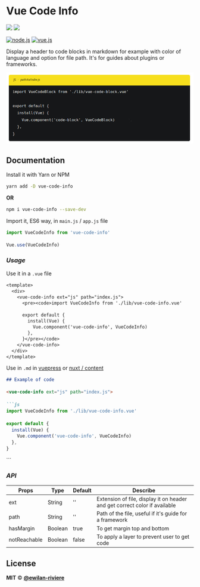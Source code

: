 # **Vue Code Info**

[![](https://img.shields.io/npm/v/vue-code-info.svg?style=flat-square&color=cb3837&logo=npm&logoColor=ffffff)](https://www.npmjs.com/package/vue-code-info)
[![](https://img.shields.io/github/license/ewilan-riviere/vue-code-info.svg?style=flat-square&color=f05032&logo=git&logoColor=ffffff)](https://github.com/ewilan-riviere/vue-code-info/blob/master/LICENSE)

[![node.js](https://img.shields.io/static/v1?label=Node.js&message=v11.15&color=339933&style=flat-square&logo=node.js&logoColor=ffffff)](https://nodejs.org/en/)
[![vue.js](https://img.shields.io/static/v1?label=Vue.js&message=v2.6&color=4FC08D&style=flat-square&logo=vue.js&logoColor=ffffff)](https://vuejs.org/)

Display a header to code blocks in markdown for example with color of language and option for file path. It's for guides about plugins or frameworks.

![vue-code-info](./lib/vue-code-info-example.jpg)

## **Documentation**

Install it with Yarn or NPM

```bash
yarn add -D vue-code-info
```

**OR**

```bash
npm i vue-code-info --save-dev
```

Import it, ES6 way, in `main.js` / `app.js` file

```js
import VueCodeInfo from 'vue-code-info'

Vue.use(VueCodeInfo)
```

### *Usage*

Use it in a `.vue` file

```vue
<template>
  <div>
    <vue-code-info ext="js" path="index.js">
      <pre><code>import VueCodeInfo from './lib/vue-code-info.vue'

      export default {
        install(Vue) {
          Vue.component('vue-code-info', VueCodeInfo)
        },
      }</pre></code>
    </vue-code-info>
  </div>
</template>
```

Use in `.md` in [vuepress](https://vuepress.vuejs.org/) or [nuxt / content](https://content.nuxtjs.org/)

```md
## Example of code

<vue-code-info ext="js" path="index.js">

```js
import VueCodeInfo from './lib/vue-code-info.vue'

export default {
  install(Vue) {
    Vue.component('vue-code-info', VueCodeInfo)
  },
}
```

</vue-code-info>
```

### *API*

| Props        | Type    | Default | Describe                                                                   |
|--------------|---------|---------|----------------------------------------------------------------------------|
| ext          | String  | ''      | Extension of file, display it on header and get correct color if available |
| path         | String  | ''      | Path of the file, useful if it's guide for a framework                     |
| hasMargin    | Boolean | true    | To get margin top and bottom                               |
| notReachable | Boolean | false   | To apply a layer to prevent user to get code                               |

## **License**

**MIT** &copy; [**@ewilan-riviere**](https://github.com/ewilan-riviere)
